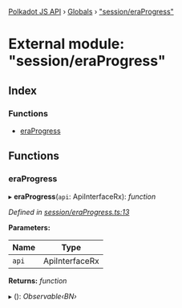 [Polkadot JS API](../README.md) › [Globals](../globals.md) › ["session/eraProgress"](_session_eraprogress_.md)

# External module: "session/eraProgress"

## Index

### Functions

* [eraProgress](_session_eraprogress_.md#eraprogress)

## Functions

###  eraProgress

▸ **eraProgress**(`api`: ApiInterfaceRx): *function*

*Defined in [session/eraProgress.ts:13](https://github.com/polkadot-js/api/blob/b911bdbd2d/packages/api-derive/src/session/eraProgress.ts#L13)*

**Parameters:**

Name | Type |
------ | ------ |
`api` | ApiInterfaceRx |

**Returns:** *function*

▸ (): *Observable‹BN›*
